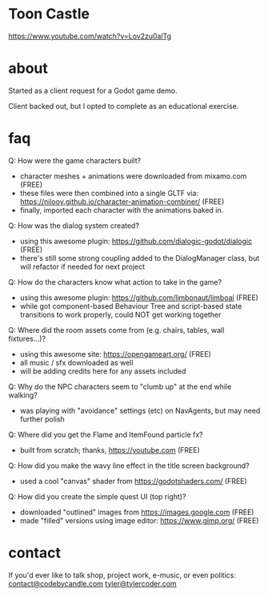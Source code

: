 # Toon Castle
https://www.youtube.com/watch?v=Lov2zu0alTg

# about
Started as a client request for a Godot game demo.

Client backed out, but I opted to complete as an educational exercise.

# faq
Q: How were the game characters built?
* character meshes + animations were downloaded from mixamo.com (FREE)
* these files were then combined into a single GLTF via: https://nilooy.github.io/character-animation-combiner/ (FREE)
* finally, imported each character with the animations baked in.

Q: How was the dialog system created?
* using this awesome plugin: https://github.com/dialogic-godot/dialogic (FREE)
* there's still some strong coupling added to the DialogManager class, but will refactor if needed for next project

Q: How do the characters know what action to take in the game?
* using this awesome plugin: https://github.com/limbonaut/limboai (FREE)
* while got component-based Behaviour Tree and script-based state transitions to work properly, could NOT get working together

Q: Where did the room assets come from (e.g. chairs, tables, wall fixtures...)?
* using this awesome site: https://opengameart.org/ (FREE)
* all music / sfx downloaded as well  
* will be adding credits here for any assets included 

Q: Why do the NPC characters seem to "clumb up" at the end while walking?
* was playing with "avoidance" settings (etc) on NavAgents, but may need further polish

Q: Where did you get the Flame and ItemFound particle fx?
* built from scratch; thanks, https://youtube.com (FREE)

Q: How did you make the wavy line effect in the title screen background?
* used a cool "canvas" shader from https://godotshaders.com/ (FREE)

Q: How did you create the simple quest UI (top right)?
* downloaded "outlined" images from https://images.google.com (FREE)
* made "filled" versions using image editor: https://www.gimp.org/ (FREE) 

# contact
If you'd ever like to talk shop, project work, e-music, or even politics:
contact@codebycandle.com
tyler@tylercoder.com
